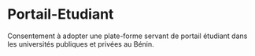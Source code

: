 # Portail-Etudiant
Consentement à adopter une plate-forme servant de portail étudiant dans les universités publiques et privées au Bénin. 

